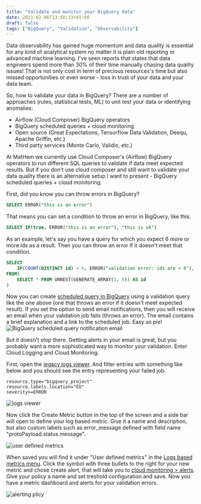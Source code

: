 ```yaml
---
title: "Validate and monitor your BigQuery data"
date: 2021-02-06T13:50:33+01:00
draft: false
tags: ["BigQuery", "Validation", "Observability"]
---
```


Data observability has gained huge momentum and data quality is essential for any kind of analytical system no matter it is plain old reporting or advanced machine learning. I've seen reports that states that data engineers spend more than 30% of their time manually chasing data quality issues! That is not only cost in term of precious resources's time but also missed opportunities or even worse - loss in trust of your data and your data team.

So, how to validate your data in BigQuery? There are a number of approaches (rules, statistical tests, ML) to unit test your data or identifying anomalies:

- Airflow (Cloud Composer) BigQuery operators
- BigQuery scheduled queries + cloud monitoring
- Open source (Great Expectations, Tensorflow Data Validation, Deequ, Apache Griffin, etc.)
- Third party services (Monte Carlo, Validio, etc.)

At MatHem we currently use Cloud Composer's (Airflow) BigQuery operators to run different SQL queries to validate if data meet expected results. But if you don't use cloud composer and still want to validate your data quality there is an alternative setup I want to present - BigQuery scheduled queries + cloud monitoring.

First, did you know you can throw errors in BigQuery?

```sql
SELECT ERROR("this is an error")
```

That means you can set a condition to throw an error in BigQuery, like this.

```sql
SELECT IF(true, ERROR("this is an error"), "this is ok")
```

As an example, let's say you have a query for which you expect 6 more or more ids as a result. Then you can throw an error if it doesn't meet that condition.

```sql
SELECT 
    IF(COUNT(DISTINCT id) < 6, ERROR("validation error: ids are < 6"), "ok") as validation
FROM(
    SELECT * FROM UNNEST(GENERATE_ARRAY(1, 5)) AS id
)
```

Now you can create [scheduled query in BigQuery](https://cloud.google.com/bigquery/docs/scheduling-queries) using a validation query like the one above (one that throws an error if it doesn't meet expected result). If you set the option to send email notifications, then you will receive an email when your validation job fails (throws an error). The email contains a brief explanation and a link to the scheduled job. Easy as pie!
![BigQuery scheduled query notification email](/images/bigquery-scheduled-query-notification.png)

But it doesn't stop there. Getting alerts in your email is great, but you probably want a more sophisticated way to monitor your validation. Enter Cloud Logging and Cloud Monitoring.

First, open the [legacy logs viewer](https://console.cloud.google.com/logs/viewer). And filter entries with something like below and you should see the entry representing your failed job.

```
resource.type="bigquery_project"
resource.labels.location="EU"
severity>=ERROR
```
![logs viewer](/images/logs-viewer.png)

Now click the Create Metric button in the top of the screen and a side bar will open to define your log based metric. Give it a name and description, but also custom labels such as error_message defined with field name "protoPayload.status.message". 

![user defined metrics](/images/user-defined-metric.png)

When saved you will find it under "User defined metrics" in the [Logs based metrics menu](https://console.cloud.google.com/logs/metrics). Click the symbol with three bullets to the right for your new metric and chose create alert, that will take you to [cloud monitoring > alerts](https://console.cloud.google.com/monitoring/alerting). Give your policy a name and set treshold configuration and save. Now you have a metric dashboard and alerts for your validation errors.

![alerting plicy](/images/alerting-policy.png)
